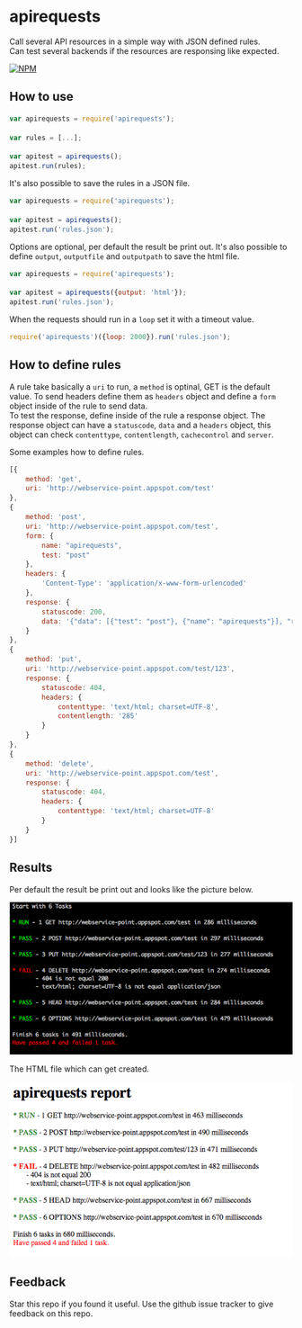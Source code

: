 # apirequests

Call several API resources in a simple way with JSON defined rules.  
Can test several backends if the resources are responsing like expected.

[![NPM](https://nodei.co/npm/apirequests.png?downloads=true&downloadRank=true&stars=true)](https://nodei.co/npm/apirequests/)

## How to use

```javascript
var apirequests = require('apirequests');

var rules = [...];

var apitest = apirequests();
apitest.run(rules);
```

It's also possible to save the rules in a JSON file.

```javascript
var apirequests = require('apirequests');

var apitest = apirequests();
apitest.run('rules.json');
```

Options are optional, per default the result be print out.
It's also possible to define `output`, `outputfile` and `outputpath` to save the html file.  

```javascript
var apirequests = require('apirequests');

var apitest = apirequests({output: 'html'});
apitest.run('rules.json');
```

When the requests should run in a `loop` set it with a timeout value.

```javascript
require('apirequests')({loop: 2000}).run('rules.json');
```

## How to define rules

A rule take basically a `uri` to run, a `method` is optinal, GET is the default value. To send headers define them as `headers` object and define a `form` object inside of the rule to send data.  
To test the response, define inside of the rule a response object. The response object can have a `statuscode`, `data` and a `headers` object, this object can check `contenttype`, `contentlength`, `cachecontrol` and `server`.

Some examples how to define rules.

```javascript
[{
    method: 'get',
    uri: 'http://webservice-point.appspot.com/test'
},
{
    method: 'post', 
    uri: 'http://webservice-point.appspot.com/test',
    form: {
        name: "apirequests",
        test: "post"
    },
    headers: { 
        'Content-Type': 'application/x-www-form-urlencoded'
    },
    response: {
        statuscode: 200,
        data: '{"data": [{"test": "post"}, {"name": "apirequests"}], "response": "POST"}'
    }
},
{
    method: 'put', 
    uri: 'http://webservice-point.appspot.com/test/123',
    response: {
        statuscode: 404,
        headers: {
            contenttype: 'text/html; charset=UTF-8',
            contentlength: '285'           
        }
    }
},
{
    method: 'delete', 
    uri: 'http://webservice-point.appspot.com/test',
    response: {
        statuscode: 404,
        headers: {
            contenttype: 'text/html; charset=UTF-8'
        }
    }
}]
```

## Results

Per default the result be print out and looks like the picture below.

![Console](https://raw.githubusercontent.com/DBProductions/apirequests/master/screenshots/console.png)

The HTML file which can get created.

![HTML](https://raw.githubusercontent.com/DBProductions/apirequests/master/screenshots/html.png)

## Feedback
Star this repo if you found it useful. Use the github issue tracker to give feedback on this repo.